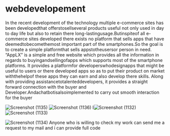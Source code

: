 # webdevelopement

In the recent development of the technology multiple e-commerce sites has been developedthat offerstosellseveral products useful not only used in day to day life but also to retain there long-lastingusage.Butinspiteof all e-commerce sites developed there exists no platform that sells apps that have deemedtobecomethemost important part of the smartphones.So the goal is to create a simple platformthat sells appstotheusersor person in need. “AppLX” is a simple and free website which provides all the information in regards to buyingandsellingofapps which supports most of the smartphone platforms. It provides a platformfor developerswhodesignapps that might be useful to users or there developed apps so as to put their product on market withthehelpof these apps they can earn and also develop there skills. Along with providing assistancetotalenteddevelopers, it provides a straight forward connection with the buyer and Developer.Andachatbotisalsoimplemented to carry out smooth interaction for the buyer

![Screenshot (1135)](https://user-images.githubusercontent.com/68001319/184336532-dd0e047b-5406-4af8-8882-db33c28ae44f.png)
![Screenshot (1136)](https://user-images.githubusercontent.com/68001319/184336539-944367d3-9ed0-40f4-bc53-22519b486229.png)
I![Screenshot (1132)](https://user-images.githubusercontent.com/68001319/184336544-878046b0-1607-4c5d-b8ee-58db8e210e72.png)![Screenshot (1133)](https://user-images.githubusercontent.com/68001319/184336547-2a4aa34d-3a39-4f9d-96d1-032c71192eef.png)


![Screenshot (1134)](https://user-images.githubusercontent.com/68001319/184336526-df4077c8-5bbe-4c6d-b54f-16dff6b9b7d0.png)
Anyone who is willing to check my work can send me a request to my mail and i can provide full code

